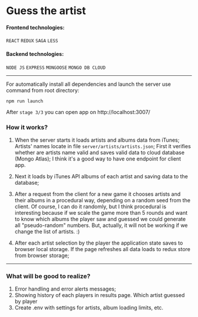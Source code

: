 # Guess the artist 

#### Frontend technologies:
`REACT`
`REDUX`
`SAGA`
`LESS`

#### Backend technologies:
`NODE JS`
`EXPRESS`
`MONGOOSE`
`MONGO DB CLOUD`

***

For automatically install all dependencies and launch the server use command from root directory:

`npm run launch`

After `stage 3/3` you can open app on http://localhost:3007/

### How it works?

1. When the server starts it loads artists and albums data from iTunes; Artists' names locate in file `server/artists/artists.json`; First it verifies whether are artists name valid and saves valid data to cloud database (Mongo Atlas); I think it's a good way to have one endpoint for client app.

2. Next it loads by iTunes API albums of each artist and saving data to the database;

3. After a request from the client for a new game it chooses artists and their albums in a procedural way, depending on a random seed from the client. Of course, I can do it randomly, but I think procedural is interesting
   because if we scale the game more than 5 rounds and want to know which albums the player saw and guessed we could generate all "pseudo-random" numbers. But, actually, it will not be working if we change the list of artists. :)
4. After each artist selection by the player the application state saves to browser local storage. If the page refreshes all data loads to redux store from browser storage;

***

### What will be good to realize?

1. Error handling and error alerts messages;
2. Showing history of each players in results page. Which artist guessed by player
3. Create .env with settings for artists, album loading limits, etc.
